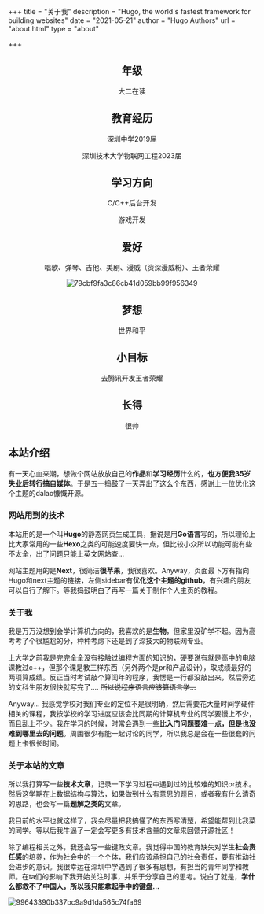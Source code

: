 +++
title = "关于我"
description = "Hugo, the world's fastest framework for building websites"
date = "2021-05-21"
author = "Hugo Authors"
url = "about.html"
type = "about"

+++
<center>

## 年级

大二在读

## 教育经历

深圳中学2019届

深圳技术大学物联网工程2023届

## 学习方向

C/C++后台开发

游戏开发

## 爱好

唱歌、弹琴、吉他、美剧、漫威（资深漫威粉）、王者荣耀

![79cbf9fa3c86cb41d059bb99f956349](../pic/79cbf9fa3c86cb41d059bb99f956349.png)

## 梦想

世界和平

## 小目标

去腾讯开发王者荣耀

## 长得

很帅





</center>

## 本站介绍

有一天心血来潮，想做个网站放放自己的**作品**和**学习经历**什么的，**也方便我35岁失业后转行搞自媒体**。于是五一捣鼓了一天弄出了这么个东西，感谢上一位优化这个主题的dalao慷慨开源。

### 网站用到的技术

本站用的是一个叫**Hugo**的静态网页生成工具，据说是用**Go语言**写的，所以理论上比大家常用的一些**Hexo**之类的可能速度要快一点，但比较小众所以功能可能有些不太全，出了问题只能上英文网站查...

网站主题用的是**Next**，很简洁**很苹果**，我很喜欢。Anyway，页面最下方有指向Hugo和next主题的链接，左侧sidebar有**优化这个主题的github**，有兴趣的朋友可以自行了解下。等我捣鼓明白了再写一篇关于制作个人主页的教程。

### 关于我

我是万万没想到会学计算机方向的，我喜欢的是**生物**，但家里没矿学不起。因为高考考了个很尴尬的分，种种考虑下还是到了深技大的物联网专业。

上大学之前我是完完全全没有接触过编程方面的知识的，硬要说有就是高中的电脑课教过c++，但那个课是教三样东西（另外两个是pr和产品设计），取成绩最好的两项算成绩。反正当时考试敲个算闰年的程序，我愣是一行都没敲出来，然后旁边的文科生朋友很快就写完了.... ~~所以说程序语言应该算语言学...~~

Anyway... 我感觉学校对我们专业的定位不是很明确，然后需要花大量时间学硬件相关的课程，我按学校的学习进度应该会比同期的计算机专业的同学要慢上不少，而且乱上不少。我在学习的时候，时常会遇到一些**比入门问题要难一点，但是也没难到哪里去的问题**。周围很少有能一起讨论的同学，所以我总是会在一些很蠢的问题上卡很长时间。

### 关于本站的文章

所以我打算写一些**技术文章**，记录一下学习过程中遇到过的比较难的知识or技术。然后这学期在上数据结构与算法，如果做到什么有意思的题目，或者我有什么清奇的思路，也会写一篇**题解之类的**文章。

我目前的水平也就这样了，我会尽量把我搞懂了的东西写清楚，希望能帮到比我菜的同学。等以后我牛逼了一定会写更多有技术含量的文章来回馈开源社区！

除了编程相关之外，我还会写一些键政文章。我觉得中国的教育缺失对学生**社会责任感**的培养，作为社会中的一个个体，我们应该承担自己的社会责任，要有推动社会进步的意识。我很幸运在深圳中学遇到了很多有思想，有担当的青年同学和教师。在ta们的影响下我开始关注时事，并乐于分享自己的思考。说白了就是，**学什么都救不了中国人，所以我只能拿起手中的键盘...**



![99643390b337bc9a9d1da565c74fa69](../pic/99643390b337bc9a9d1da565c74fa69.jpg)


